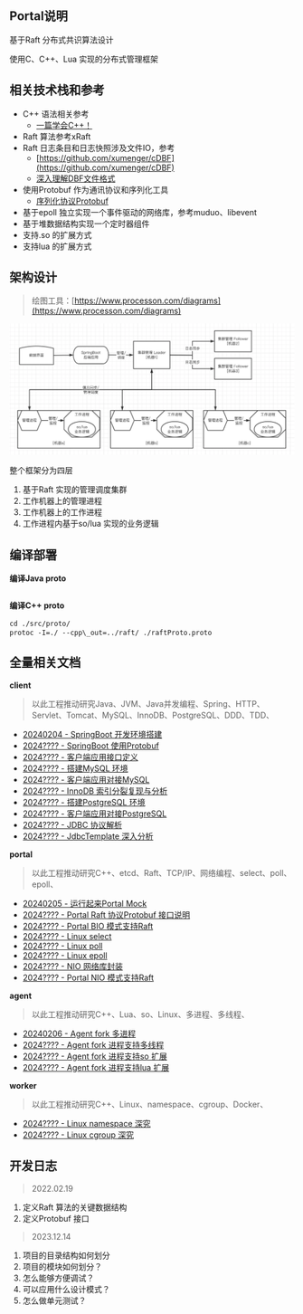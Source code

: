 ## Portal说明

基于Raft 分布式共识算法设计

使用C、C++、Lua 实现的分布式管理框架

## 相关技术栈和参考

* C++ 语法相关参考
    * [一篇学会C++！](http://www.xumenger.com/cpp-one-paper-20171230/)
* Raft 算法参考xRaft
* Raft 日志条目和日志快照涉及文件IO，参考
    * [https://github.com/xumenger/cDBF](https://github.com/xumenger/cDBF)
    * [深入理解DBF文件格式](http://www.xumenger.com/dbf-20160703/)
* 使用Protobuf 作为通讯协议和序列化工具
    * [序列化协议Protobuf](http://www.xumenger.com/protobuf-20190525/)
* 基于epoll 独立实现一个事件驱动的网络库，参考muduo、libevent
* 基于堆数据结构实现一个定时器组件
* 支持.so 的扩展方式
* 支持lua 的扩展方式


## 架构设计

>绘图工具：[https://www.processon.com/diagrams](https://www.processon.com/diagrams)

![](./Blog/image/01.png)

整个框架分为四层

1. 基于Raft 实现的管理调度集群
2. 工作机器上的管理进程
3. 工作机器上的工作进程
4. 工作进程内基于so/lua 实现的业务逻辑


## 编译部署

**编译Java proto**

```shell

```

**编译C++ proto**

```shell
cd ./src/proto/
protoc -I=./ --cpp\_out=../raft/ ./raftProto.proto
```


## 全量相关文档

**client**

>以此工程推动研究Java、JVM、Java并发编程、Spring、HTTP、Servlet、Tomcat、MySQL、InnoDB、PostgreSQL、DDD、TDD、

* [20240204 - SpringBoot 开发环境搭建]()
* [2024???? - SpringBoot 使用Protobuf]()
* [2024???? - 客户端应用接口定义]()
* [2024???? - 搭建MySQL 环境]()
* [2024???? - 客户端应用对接MySQL]()
* [2024???? - InnoDB 索引分裂复现与分析]()
* [2024???? - 搭建PostgreSQL 环境]()
* [2024???? - 客户端应用对接PostgreSQL]()
* [2024???? - JDBC 协议解析]()
* [2024???? - JdbcTemplate 深入分析]()

**portal**

>以此工程推动研究C++、etcd、Raft、TCP/IP、网络编程、select、poll、epoll、

* [20240205 - 运行起来Portal Mock]()
* [2024???? - Portal Raft 协议Protobuf 接口说明]()
* [2024???? - Portal BIO 模式支持Raft]()
* [2024???? - Linux select]()
* [2024???? - Linux poll]()
* [2024???? - Linux epoll]()
* [2024???? - NIO 网络库封装]()
* [2024???? - Portal NIO 模式支持Raft]()

**agent**

>以此工程推动研究C++、Lua、so、Linux、多进程、多线程、

* [20240206 - Agent fork 多进程]()
* [2024???? - Agent fork 进程支持多线程]()
* [2024???? - Agent fork 进程支持so 扩展]()
* [2024???? - Agent fork 进程支持lua 扩展]()

**worker**

>以此工程推动研究C++、Linux、namespace、cgroup、Docker、

* [2024???? - Linux namespace 深究]()
* [2024???? - Linux cgroup 深究]()


## 开发日志

>2022.02.19

1. 定义Raft 算法的关键数据结构
2. 定义Protobuf 接口

>2023.12.14

1. 项目的目录结构如何划分
2. 项目的模块如何划分？
3. 怎么能够方便调试？
4. 可以应用什么设计模式？
5. 怎么做单元测试？

